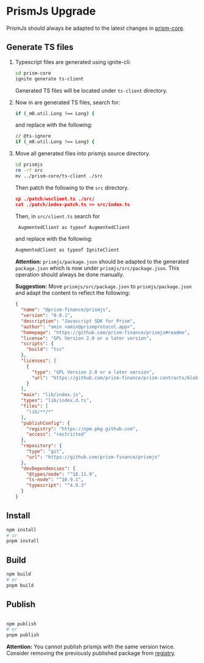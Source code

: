 # PrismJs Upgrade

PrismJs should always be adapted to the latest changes in [prism-core](https://github.com/prism-finance/prism-core).

## Generate TS files

1. Typescript files are generated using ignite-cli:
    
    ```bash
    cd prism-core
    ignite generate ts-client
    ```
    
    Generated TS files will be located under `ts-client` directory. 
    

1. Now in are generated TS files, search for:
    
    ```bash
    if (_m0.util.Long !== Long) {
    ```
    
    and replace with the following:
    
    ```bash
    // @ts-ignore
    if (_m0.util.Long !== Long) {
    ```

1. Move all generated files into prismjs source directory.
    
    ```bash
    cd prismjs
    rm -rf src
    mv ../prism-core/ts-client ./src
    ```
    
    Then patch the following to the `src` directory.
    
    ```json
    cp ./patch/wsclient.ts ./src/
    cat ./patch/index-patch.ts >> src/index.ts
    ```
   Then, in `src/client.ts` search for

   ```bash
    AugmentedClient as typeof AugmentedClient
    ```

   and replace with the following:

    ```bash
    AugmentedClient as typeof IgniteClient
    ```
    
    **Attention:** 
    `prismjs/package.json` should be adapted to the generated `package.json` which is now under `prismjs/src/package.json`. This operation should always be done manually. 
    
    **Suggestion:**
    Move `prismjs/src/package.json` to `prismjs/package.json` and adapt the content to reflect the following:
    
    ```json
    {
      "name": "@prism-finance/prismjs",
      "version": "0.0.1",
      "description": "Javascript SDK for Prism",
      "author": "amin <amin@prismprotocol.app>",
      "homepage": "https://github.com/prism-finance/prismjs#readme",
      "license": "GPL Version 2.0 or a later version",
      "scripts": {
        "build": "tsc"
      },
      "licenses": [
        {
          "type": "GPL Version 2.0 or a later version",
          "url": "https://github.com/prism-finance/prism-contracts/blob/main/LICENSE.md"
        }
      ],
      "main": "lib/index.js",
      "types": "lib/index.d.ts",
      "files": [
        "lib/**/*"
      ],
      "publishConfig": {
        "registry": "https://npm.pkg.github.com",
        "access": "restricted"
      },
      "repository": {
        "type": "git",
        "url": "https://github.com/prism-finance/prismjs"
      },
      "devDependencies": {
        "@types/node": "^18.11.9",
        "ts-node": "^10.9.1",
        "typescript": "^4.9.3"
      }
    }
    ```
    

## Install

```bash
npm install
# or
pnpm install
```

## Build

```bash
npm build
# or
pnpm build
```

## Publish

```bash

npm publish
# or
pnpm publish
```

**Attention:** 
You cannot publish prismjs with the same version twice. Consider removing the previously published package from [registry](https://github.com/prism-finance/prismjs/pkgs/npm/prismjs/versions).